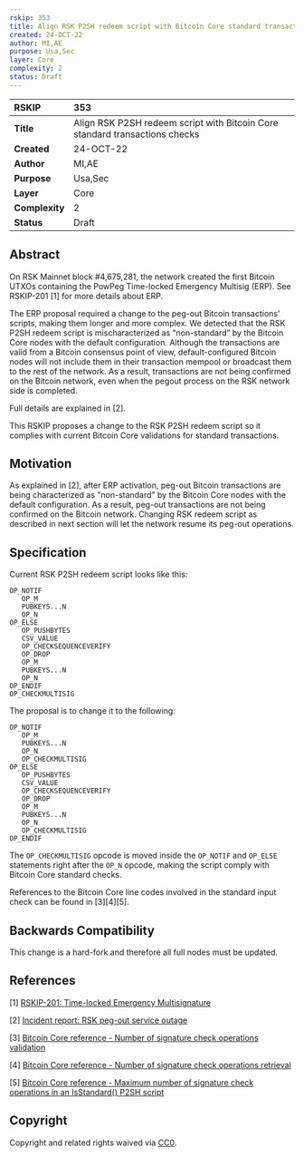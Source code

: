 ```yaml
---
rskip: 353
title: Align RSK P2SH redeem script with Bitcoin Core standard transactions checks
created: 24-OCT-22
author: MI,AE
purpose: Usa,Sec
layer: Core
complexity: 2
status: Draft
---
```


|RSKIP          |353           |
| :------------ |:-------------|
|**Title**      |Align RSK P2SH redeem script with Bitcoin Core standard transactions checks |
|**Created**    |24-OCT-22 |
|**Author**     |MI,AE |
|**Purpose**    |Usa,Sec |
|**Layer**      |Core |
|**Complexity** |2 |
|**Status**     |Draft |

## Abstract

On RSK Mainnet block #4,675,281, the network created the first Bitcoin UTXOs containing the PowPeg Time-locked Emergency Multisig (ERP). See RSKIP-201 [1] for more details about ERP. 

The ERP proposal required a change to the peg-out Bitcoin transactions’ scripts, making them longer and more complex. We detected that the RSK P2SH redeem script is mischaracterized as “non-standard” by the Bitcoin Core nodes with the default configuration. Although the transactions are valid from a Bitcoin consensus point of view, default-configured Bitcoin nodes will not include them in their transaction mempool or broadcast them to the rest of the network. As a result, transactions are not being confirmed on the Bitcoin network, even when the pegout process on the RSK network side is completed.

Full details are explained in [2].

This RSKIP proposes a change to the RSK P2SH redeem script so it complies with current Bitcoin Core validations for standard transactions.

## Motivation

As explained in [2], after ERP activation, peg-out Bitcoin transactions are being characterized as "non-standard" by the Bitcoin Core nodes with the default configuration. As a result, peg-out transactions are not being confirmed on the Bitcoin network. Changing RSK redeem script as described in next section will let the network resume its peg-out operations. 

## Specification

Current RSK P2SH redeem script looks like this:

```
OP_NOTIF
   OP_M
   PUBKEYS...N
   OP_N
OP_ELSE
   OP_PUSHBYTES
   CSV_VALUE
   OP_CHECKSEQUENCEVERIFY
   OP_DROP
   OP_M
   PUBKEYS...N
   OP_N
OP_ENDIF
OP_CHECKMULTISIG
```

The proposal is to change it to the following:

```
OP_NOTIF
   OP_M
   PUBKEYS...N
   OP_N
   OP_CHECKMULTISIG
OP_ELSE
   OP_PUSHBYTES
   CSV_VALUE
   OP_CHECKSEQUENCEVERIFY
   OP_DROP
   OP_M
   PUBKEYS...N
   OP_N
   OP_CHECKMULTISIG
OP_ENDIF
```

The `OP_CHECKMULTISIG` opcode is moved inside the `OP_NOTIF` and `OP_ELSE` statements right after the `OP_N` opcode, making the script comply with Bitcoin Core standard checks.

References to the Bitcoin Core line codes involved in the standard input check can be found in [3][4][5]. 

## Backwards Compatibility

This change is a hard-fork and therefore all full nodes must be updated.

## References

[1] [RSKIP-201: Time-locked Emergency Multisignature](https://github.com/rsksmart/RSKIPs/blob/master/IPs/RSKIP201.md)

[2] [Incident report: RSK peg-out service outage](https://blog.rsk.co/noticia/incident-report-rsk-peg-out-service-outage/) 

[3] [Bitcoin Core reference - Number of signature check operations validation](https://github.com/bitcoin/bitcoin/blob/f6fdedf850d10d877316871aacfd5b6656178e70/src/policy/policy.cpp#L177)

[4] [Bitcoin Core reference - Number of signature check operations retrieval](https://github.com/bitcoin/bitcoin/blob/d492dc1cdaabdc52b0766bf4cba4bd73178325d0/src/script/script.cpp#L153)

[5] [Bitcoin Core reference - Maximum number of signature check operations in an IsStandard() P2SH script](https://github.com/bitcoin/bitcoin/blob/d919e8d5742a98d7f2b957b142003166ba178d9e/src/policy/policy.h#L30) 

## Copyright

Copyright and related rights waived via [CC0](https://creativecommons.org/publicdomain/zero/1.0/).
